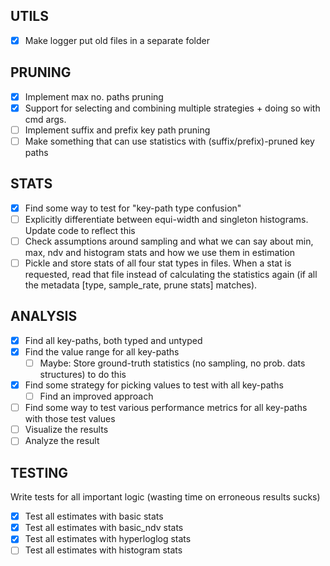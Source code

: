 
## UTILS
- [x] Make logger put old files in a separate folder

## PRUNING
- [x] Implement max no. paths pruning  
- [x] Support for selecting and combining multiple strategies + doing so with cmd args.
- [ ] Implement suffix and prefix key path pruning
- [ ] Make something that can use statistics with (suffix/prefix)-pruned key paths

## STATS
- [x] Find some way to test for "key-path type confusion"
- [ ] Explicitly differentiate between equi-width and singleton histograms. Update code to reflect this
- [ ] Check assumptions around sampling and what we can say about min, max, ndv and histogram stats and how we use them in estimation
- [ ] Pickle and store stats of all four stat types in files. When a stat is requested, read that file instead of calculating the statistics again (if all the metadata [type, sample_rate, prune stats] matches).

## ANALYSIS
- [x] Find all key-paths, both typed and untyped
- [x] Find the value range for all key-paths
  - [ ] Maybe: Store ground-truth statistics (no sampling, no prob. dats structures) to do this
- [x] Find some strategy for picking values to test with all key-paths
  - [ ] Find an improved approach
- [ ] Find some way to test various performance metrics for all key-paths with those test values
- [ ] Visualize the results
- [ ] Analyze the result

## TESTING
Write tests for all important logic (wasting time on erroneous results sucks)
- [x] Test all estimates with basic stats
- [x] Test all estimates with basic_ndv stats
- [x] Test all estimates with hyperloglog stats
- [ ] Test all estimates with histogram stats